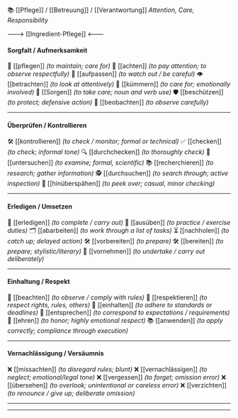 📚 [[Pflege]] / [[Betreuung]] / [[Verantwortung]] *Attention, Care, Responsibility*

---> [[Ingredient-Pflege]] <---
#### Sorgfalt / Aufmerksamkeit 
🧹 [[pflegen]] *(to maintain; care for)*
👀 [[achten]] *(to pay attention; to observe respectfully)*
🚸 [[aufpassen]] *(to watch out / be careful)*
👁️ [[betrachten]] *(to look at attentively)*
🧡 [[kümmern]] *(to care for; emotionally involved)*
🧡 [[Sorgen]] *(to take care; noun and verb use)*
🛡️ [[beschützen]] *(to protect; defensive action)*
🔭 [[beobachten]] *(to observe carefully)*

---

#### Überprüfen / Kontrollieren 
🛠️ [[kontrollieren]] *(to check / monitor; formal or technical)*
✅ [[checken]] *(to check; informal tone)*
🔍 [[durchchecken]] *(to thoroughly check)*
🔬 [[untersuchen]] *(to examine; formal, scientific)*
📚 [[recherchieren]] *(to research; gather information)*
🕵️ [[durchsuchen]] *(to search through; active inspection)*
👀 [[hinüberspähen]] *(to peek over; casual, minor checking)*

---

#### Erledigen / Umsetzen 
🧹 [[erledigen]] *(to complete / carry out)*
🧰 [[ausüben]] *(to practice / exercise duties)*
🗂️ [[abarbeiten]] *(to work through a list of tasks)*
⏳ [[nachholen]] *(to catch up; delayed action)*
🛠️ [[vorbereiten]] *(to prepare)*
🛠️ [[bereiten]] *(to prepare; stylistic/literary)*
🎯 [[vornehmen]] *(to undertake / carry out deliberately)*

---

#### Einhaltung / Respekt
👮 [[beachten]] *(to observe / comply with rules)*
🙏 [[respektieren]] *(to respect rights, rules, others)*
📜 [[einhalten]] *(to adhere to standards or deadlines)*
🧩 [[entsprechen]] *(to correspond to expectations / requirements)*
🏅 [[ehren]] *(to honor; highly emotional respect)*
📚 [[anwenden]] *(to apply correctly; compliance through execution)*

---

#### Vernachlässigung / Versäumnis
❌ [[missachten]] *(to disregard rules; blunt)*
❌ [[vernachlässigen]] *(to neglect; emotional/legal tone)*
❌ [[vergessen]] *(to forget; omission error)*
❌ [[übersehen]] *(to overlook; unintentional or careless error)*
❌ [[verzichten]] *(to renounce / give up; deliberate omission)*

---


---
